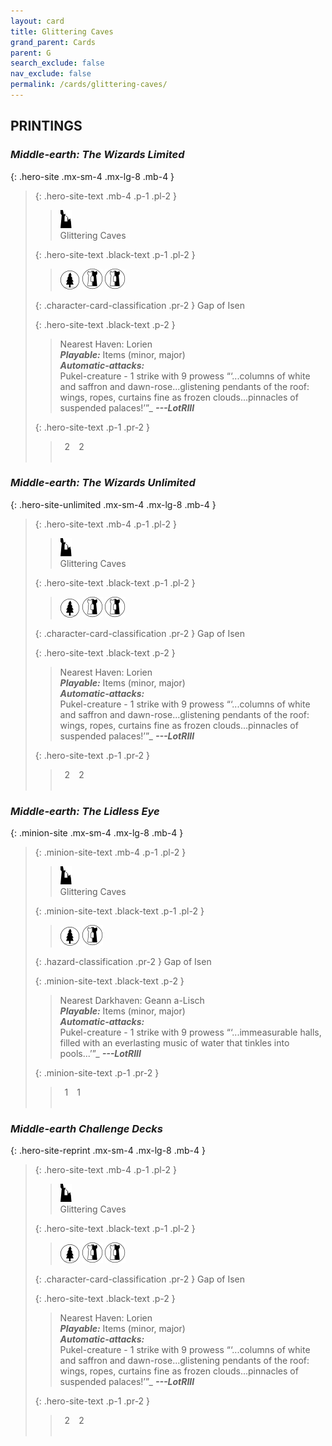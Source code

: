 ```yaml
---
layout: card
title: Glittering Caves
grand_parent: Cards
parent: G
search_exclude: false
nav_exclude: false
permalink: /cards/glittering-caves/
---
```


## PRINTINGS


### _Middle-earth: The Wizards Limited_

{: .hero-site .mx-sm-4 .mx-lg-8 .mb-4 }
> {: .hero-site-text .mb-4 .p-1 .pl-2 }
> > <div class="card-mp"><img src="/assets/images/ruinlair.svg"></div>
> > <div class="character-card-name">Glittering Caves</div>
>
> {: .hero-site-text .black-text .p-1 .pl-2 }
> > ![](/assets/images/wilderness.svg) ![](/assets/images/border-land.svg) ![](/assets/images/border-land.svg)
>
> {: .character-card-classification .pr-2 }
> Gap of Isen
>
> {: .hero-site-text .black-text .p-2 }
> > Nearest Haven: Lorien <br>_**Playable:**_ Items (minor, major) <br>_**Automatic-attacks:**_<br> Pukel-creature - 1 strike with 9 prowess  “‘...columns of white and saffron and dawn-rose...glistening pendants of the roof: wings, ropes, curtains fine as frozen clouds...pinnacles of suspended palaces!’”_ ***---LotRIII*** 
> 
> {: .hero-site-text .p-1 .pr-2 }
> > <div class="hero-site-draw"><span class="hero-you-draw">&ensp;2&ensp;</span><span class="hero-opp-draw">&ensp;2&ensp;</span></div>
> > <div class="card-corruption">&nbsp;</div>

### _Middle-earth: The Wizards Unlimited_

{: .hero-site-unlimited .mx-sm-4 .mx-lg-8 .mb-4 }
> {: .hero-site-text .mb-4 .p-1 .pl-2 }
> > <div class="card-mp"><img src="/assets/images/ruinlair.svg"></div>
> > <div class="character-card-name">Glittering Caves</div>
>
> {: .hero-site-text .black-text .p-1 .pl-2 }
> > ![](/assets/images/wilderness.svg) ![](/assets/images/border-land.svg) ![](/assets/images/border-land.svg)
>
> {: .character-card-classification .pr-2 }
> Gap of Isen
>
> {: .hero-site-text .black-text .p-2 }
> > Nearest Haven: Lorien <br>_**Playable:**_ Items (minor, major) <br>_**Automatic-attacks:**_<br> Pukel-creature - 1 strike with 9 prowess  “‘...columns of white and saffron and dawn-rose...glistening pendants of the roof: wings, ropes, curtains fine as frozen clouds...pinnacles of suspended palaces!’”_ ***---LotRIII*** 
> 
> {: .hero-site-text .p-1 .pr-2 }
> > <div class="hero-site-draw"><span class="hero-you-draw">&ensp;2&ensp;</span><span class="hero-opp-draw">&ensp;2&ensp;</span></div>
> > <div class="card-corruption">&nbsp;</div>

### _Middle-earth: The Lidless Eye_

{: .minion-site .mx-sm-4 .mx-lg-8 .mb-4 }
> {: .minion-site-text .mb-4 .p-1 .pl-2 }
> > <div class="card-mp"><img src="/assets/images/ruinlair.svg"></div>
> > <div class="card-name">Glittering Caves</div>
>
> {: .minion-site-text .black-text .p-1 .pl-2 }
> > ![](/assets/images/wilderness.svg) ![](/assets/images/border-land.svg)
>
> {: .hazard-classification .pr-2 }
> Gap of Isen
>
> {: .minion-site-text .black-text .p-2 }
> > Nearest Darkhaven: Geann a-Lisch <br>_**Playable:**_ Items (minor, major) <br>_**Automatic-attacks:**_<br> Pukel-creature - 1 strike with 9 prowess  “‘...immeasurable halls, filled with an everlasting music of water that tinkles into pools...’”_ ***---LotRIII*** 
> 
> {: .minion-site-text .p-1 .pr-2 }
> > <div class="hero-site-draw"><span class="minion-you-draw">&ensp;1&ensp;</span><span class="minion-opp-draw">&ensp;1&ensp;</span></div>
> > <div class="card-corruption">&nbsp;</div>

### _Middle-earth Challenge Decks_

{: .hero-site-reprint .mx-sm-4 .mx-lg-8 .mb-4 }
> {: .hero-site-text .mb-4 .p-1 .pl-2 }
> > <div class="card-mp"><img src="/assets/images/ruinlair.svg"></div>
> > <div class="character-card-name">Glittering Caves</div>
>
> {: .hero-site-text .black-text .p-1 .pl-2 }
> > ![](/assets/images/wilderness.svg) ![](/assets/images/border-land.svg) ![](/assets/images/border-land.svg)
>
> {: .character-card-classification .pr-2 }
> Gap of Isen
>
> {: .hero-site-text .black-text .p-2 }
> > Nearest Haven: Lorien <br>_**Playable:**_ Items (minor, major) <br>_**Automatic-attacks:**_<br> Pukel-creature - 1 strike with 9 prowess  “‘...columns of white and saffron and dawn-rose...glistening pendants of the roof: wings, ropes, curtains fine as frozen clouds...pinnacles of suspended palaces!’”_ ***---LotRIII*** 
> 
> {: .hero-site-text .p-1 .pr-2 }
> > <div class="hero-site-draw"><span class="hero-you-draw">&ensp;2&ensp;</span><span class="hero-opp-draw">&ensp;2&ensp;</span></div>
> > <div class="card-corruption">&nbsp;</div>
